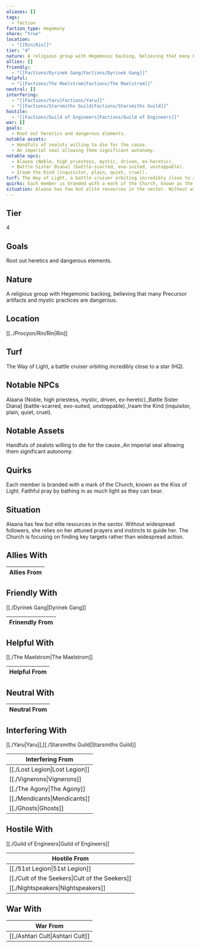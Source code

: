 ```yaml
---
aliases: []
tags:
  - faction
faction_type: Hegemony
share: "true"
location:
  - "[[Rin|Rin]]"
tier: "4"
nature: A religious group with Hegemonic backing, believing that many Precursor artifacts and mystic practices are dangerous.
allies: []
friendly:
  - "[[Factions/Dyrinek Gang|Factions/Dyrinek Gang]]"
helpful:
  - "[[Factions/The Maelstrom|Factions/The Maelstrom]]"
neutral: []
interfering:
  - "[[Factions/Yaru|Factions/Yaru]]"
  - "[[Factions/Starsmiths Guild|Factions/Starsmiths Guild]]"
hostile:
  - "[[Factions/Guild of Engineers|Factions/Guild of Engineers]]"
war: []
goals:
  - Root out heretics and dangerous elements.
notable assets:
  - Handfuls of zealots willing to die for the cause.
  - An imperial seal allowing them significant autonomy.
notable npcs:
  - Alaana (Noble, high priestess, mystic, driven, ex-heretic).
  - Battle Sister Diana] (battle-scarred, exo-suited, unstoppable).
  - Iraam the Kind (inquisitor, plain, quiet, cruel).
turf: The Way of Light, a battle cruiser orbiting incredibly close to a star (HQ).
quirks: Each member is branded with a mark of the Church, known as the Kiss of Light. Faithful pray by bathing in as much light as they can bear.
situation: Alaana has few but elite resources in the sector. Without widespread followers, she relies on her attuned prayers and instincts to guide her. The Church is focusing on finding key targets rather than widespread action.
---
```

## Tier

4

## Goals

Root out heretics and dangerous elements.

## Nature

A religious group with Hegemonic backing, believing that many Precursor artifacts and mystic practices are dangerous.

## Location

[[../Procyon/Rin/Rin|Rin]]

## Turf

The Way of Light, a battle cruiser orbiting incredibly close to a star (HQ).

## Notable NPCs

Alaana (Noble, high priestess, mystic, driven, ex-heretic).,Battle Sister Diana] (battle-scarred, exo-suited, unstoppable).,Iraam the Kind (inquisitor, plain, quiet, cruel).

## Notable Assets

Handfuls of zealots willing to die for the cause.,An imperial seal allowing them significant autonomy.

## Quirks

Each member is branded with a mark of the Church, known as the Kiss of Light. Faithful pray by bathing in as much light as they can bear.

## Situation

Alaana has few but elite resources in the sector. Without widespread followers, she relies on her attuned prayers and instincts to guide her. The Church is focusing on finding key targets rather than widespread action.

## Allies With



| Allies From |
| ----------- |


## Friendly With

[[./Dyrinek Gang|Dyrinek Gang]]

| Frinendly From |
| -------------- |


## Helpful With

[[./The Maelstrom|The Maelstrom]]

| Helpful From |
| ------------ |


## Neutral With




| Neutral From |
| ------------ |



## Interfering With

[[./Yaru|Yaru]],[[./Starsmiths Guild|Starsmiths Guild]]


| Interfering From                         |
| ---------------------------------------- |
| [[./Lost Legion\|Lost Legion]] |
| [[./Vignerons\|Vignerons]]     |
| [[./The Agony\|The Agony]]     |
| [[./Mendicants\|Mendicants]]   |
| [[./Ghosts\|Ghosts]]           |



## Hostile With

[[./Guild of Engineers|Guild of Engineers]]


| Hostile From                                             |
| -------------------------------------------------------- |
| [[./51st Legion\|51st Legion]]                 |
| [[./Cult of the Seekers\|Cult of the Seekers]] |
| [[./Nightspeakers\|Nightspeakers]]             |



## War With



| War From                                   |
| ------------------------------------------ |
| [[./Ashtari Cult\|Ashtari Cult]] |


